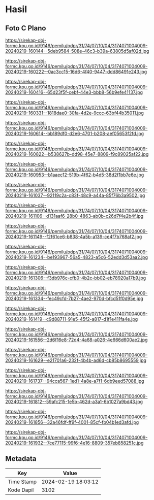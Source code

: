# Hasil

## Foto C Plano

https://sirekap-obj-formc.kpu.go.id/9146/pemilu/pdpr/31/74/07/10/04/3174071004009-20240219-160144--5deb9584-508e-46c3-b39a-63805d5af02d.jpg

https://sirekap-obj-formc.kpu.go.id/9146/pemilu/pdpr/31/74/07/10/04/3174071004009-20240219-160222--0ac3cc15-16d6-4f40-9447-ddd86491e243.jpg

https://sirekap-obj-formc.kpu.go.id/9146/pemilu/pdpr/31/74/07/10/04/3174071004009-20240219-160416--65d23f5f-cebf-44e3-bbb8-56b9efe41137.jpg

https://sirekap-obj-formc.kpu.go.id/9146/pemilu/pdpr/31/74/07/10/04/3174071004009-20240219-160331--1818dae0-30fa-4d2e-9ccc-63bf44b35011.jpg

https://sirekap-obj-formc.kpu.go.id/9146/pemilu/pdpr/31/74/07/10/04/3174071004009-20240219-160614--bb189df0-d2e6-4701-b208-aef05653f2fd.jpg

https://sirekap-obj-formc.kpu.go.id/9146/pemilu/pdpr/31/74/07/10/04/3174071004009-20240219-160822--b538627b-dd98-45e7-8809-f9c89025af22.jpg

https://sirekap-obj-formc.kpu.go.id/9146/pemilu/pdpr/31/74/07/10/04/3174071004009-20240219-160953--b1aaec12-519b-4f62-b4d5-38d2f1bb7e6e.jpg

https://sirekap-obj-formc.kpu.go.id/9146/pemilu/pdpr/31/74/07/10/04/3174071004009-20240219-161037--92119c2a-c83f-48c9-a44a-85f76b3a9502.jpg

https://sirekap-obj-formc.kpu.go.id/9146/pemilu/pdpr/31/74/07/10/04/3174071004009-20240219-161106--d131aaf6-28b0-4863-ab0b-c26d7f4e2b4f.jpg

https://sirekap-obj-formc.kpu.go.id/9146/pemilu/pdpr/31/74/07/10/04/3174071004009-20240219-161149--f2f61ce6-b838-4a5b-a139-ce4f7b768af2.jpg

https://sirekap-obj-formc.kpu.go.id/9146/pemilu/pdpr/31/74/07/10/04/3174071004009-20240219-161234--be193967-56a5-4823-a5c6-52edd3d53aa2.jpg

https://sirekap-obj-formc.kpu.go.id/9146/pemilu/pdpr/31/74/07/10/04/3174071004009-20240219-161306--f3db976c-cfb0-4b2c-bb02-eb78920a17b9.jpg

https://sirekap-obj-formc.kpu.go.id/9146/pemilu/pdpr/31/74/07/10/04/3174071004009-20240219-161334--fec49cfd-7b27-4ae2-970d-bfcd51f0d95e.jpg

https://sirekap-obj-formc.kpu.go.id/9146/pemilu/pdpr/31/74/07/10/04/3174071004009-20240219-161419--c9d88711-91e5-45f2-a817-d1f1e411fa4e.jpg

https://sirekap-obj-formc.kpu.go.id/9146/pemilu/pdpr/31/74/07/10/04/3174071004009-20240219-161556--2d6f16e8-72d4-4a68-a026-4e666d600ae2.jpg

https://sirekap-obj-formc.kpu.go.id/9146/pemilu/pdpr/31/74/07/10/04/3174071004009-20240219-161629--e21701a6-232f-4b4b-ad6d-cb85b8695559.jpg

https://sirekap-obj-formc.kpu.go.id/9146/pemilu/pdpr/31/74/07/10/04/3174071004009-20240219-161737--94cca567-1ed1-4a8e-a7f1-6db9eed57088.jpg

https://sirekap-obj-formc.kpu.go.id/9146/pemilu/pdpr/31/74/07/10/04/3174071004009-20240219-161812--59afc215-1e5b-462d-a3a1-6b1027a9bd43.jpg

https://sirekap-obj-formc.kpu.go.id/9146/pemilu/pdpr/31/74/07/10/04/3174071004009-20240219-161856--32a46fdf-ff9f-4001-85cf-fb04b1ed3afd.jpg

https://sirekap-obj-formc.kpu.go.id/9146/pemilu/pdpr/31/74/07/10/04/3174071004009-20240219-161932--7ce77115-99f6-4e16-8809-357eb858251c.jpg


## Metadata

| Key        | Value               |
| ---------- | ------------------- |
| Time Stamp | 2024-02-19 18:03:12 |
| Kode Dapil | 3102                |




